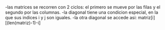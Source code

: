 -las matrices se recorren con 2 ciclos:
el primero se mueve por las filas y el segundo por las columnas.
-la diagonal tiene una condicion especial, en la que sus indices i y j son iguales.
-la otra diagonal se accede asi: matriz[i][(len(matriz)-1)-i]
